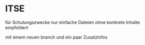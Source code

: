# ITSE
für Schulungszwecke
nur einfache Dateien ohne konkrete Inhalte empfohlen!

mit einem neuen branch
und ein paar Zusatzinfos
